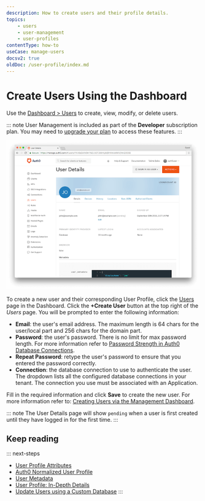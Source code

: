 ```yaml
---
description: How to create users and their profile details.
topics:
    - users
    - user-management
    - user-profiles
contentType: how-to
useCase: manage-users
docsv2: true
oldDoc: /user-profile/index.md
---
```

# Create Users Using the Dashboard

Use the [Dashboard > Users](${manage_url}/#/users) to create, view, modify, or delete users.

::: note
User Management is included as part of the **Developer** subscription plan. You may need to [upgrade your plan](${manage_url}/#/tenant/billing/subscription) to access these features.
:::

![User Profile Dashboard](/media/articles/user-profile/user1.png)

To create a new user and their corresponding User Profile, click the [Users](${manage_url}/#/users) page in the Dashboard. Click the **+Create User** button at the top right of the *Users* page. You will be prompted to enter the following information:

* **Email**: the user's email address. The maximum length is 64 chars for the user/local part and 256 chars for the domain part.
* **Password**: the user's password. There is no limit for max password length. For more information refer to [Password Strength in Auth0 Database Connections](/connections/database/password-strength).
* **Repeat Password**: retype the user's password to ensure that you entered the password correctly.
* **Connection**: the database connection to use to authenticate the user. The dropdown lists all the configured database connections in your tenant. The connection you use must be associated with an Application.

Fill in the required information and click **Save** to create the new user. For more information refer to: [Creating Users via the Management Dashboard](/tutorials/creating-users-in-the-management-portal).

::: note
The User Details page will show `pending` when a user is first created until they have logged in for the first time.
:::

## Keep reading

::: next-steps
* [User Profile Attributes](/user-profile/user-profile-structure)
* [Auth0 Normalized User Profile](/user-profile/normalized)
* [User Metadata](/metadata)
* [User Profile: In-Depth Details](/user-profile/user-profile-details)
* [Update Users using a Custom Database](/user-profile/customdb)
:::
